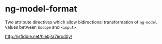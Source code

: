 # ng-model-format
Two attribute directives which allow bidirectional transformation of `ng-model` values between `$scope` and `<input>`

http://jsfiddle.net/hiebj/a7erod0y/
